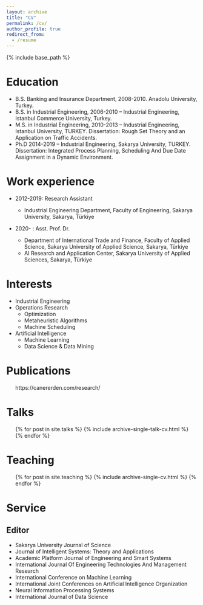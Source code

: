 ```yaml
---
layout: archive
title: "CV"
permalink: /cv/
author_profile: true
redirect_from:
  - /resume
---
```


{% include base_path %}

Education
======
* B.S. Banking and Insurance Department, 2008-2010. Anadolu University, Turkey.
* B.S. in Industrial Engineering, 2006-2010 – Industrial Engineering, Istanbul Commerce University, Turkey.
* M.S. in Industrial Engineering, 2010-2013 – Industrial Engineering, Istanbul University, TURKEY. Dissertation: Rough Set Theory and an Application on Traffic Accidents.
* Ph.D 2014-2019 – Industrial Engineering, Sakarya University, TURKEY. Dissertation: Integrated Process Planning, Scheduling And Due Date Assignment in a Dynamic Environment.

Work experience
======
* 2012-2019: Research Assistant
  * Industrial Engineering Department, Faculty of Engineering, Sakarya University, Sakarya, Türkiye

* 2020- : Asst. Prof. Dr.
  * Department of International Trade and Finance, Faculty of Applied Science, Sakarya University of Applied Science, Sakarya, Türkiye
  * AI Research and Application Center, Sakarya University of Applied Sciences, Sakarya, Türkiye
  
Interests
======
* Industrial Engineering
* Operations Research
  * Optimization
  * Metaheuristic Algorithms
  * Machine Scheduling
* Artificial Intelligence
  * Machine Learning
  * Data Science & Data Mining

Publications
======
  <ul>https://canererden.com/research/</ul>
  
Talks
======
  <ul>{% for post in site.talks %}
    {% include archive-single-talk-cv.html %}
  {% endfor %}</ul>
  
Teaching
======
  <ul>{% for post in site.teaching %}
    {% include archive-single-cv.html %}
  {% endfor %}</ul>
  
Service
======

Editor
----
* Sakarya University Journal of Science
* Journal of Intelligent Systems: Theory and Applications
* Academic Platform Journal of Engineering and Smart Systems
* International Journal Of Engineering Technologies And Management Research
* International Conference on Machine Learning
* International Joint Conferences on Artificial Intelligence Organization
* Neural Information Processing Systems
* International Journal of Data Science


